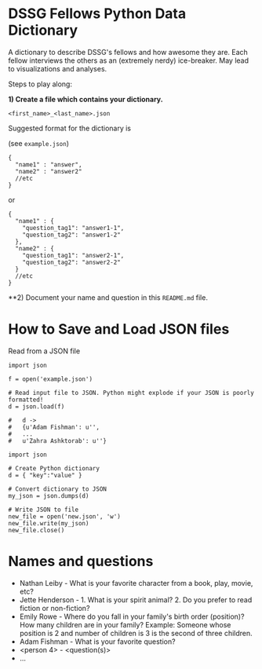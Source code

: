 DSSG Fellows Python Data Dictionary
============

A dictionary to describe DSSG's fellows and how awesome they are. Each fellow interviews the others as an (extremely nerdy) ice-breaker. May lead to visualizations and analyses.

Steps to play along:

**1) Create a file which contains your dictionary.**

`<first_name>_<last_name>.json`

Suggested format for the dictionary is

(see `example.json`)

```
{
  "name1" : "answer",
  "name2" : "answer2"
  //etc 
}
```

or

```
{
  "name1" : {
    "question_tag1": "answer1-1",
    "question_tag2": "answer1-2"
  },
  "name2" : {
    "question_tag1": "answer2-1",
    "question_tag2": "answer2-2"
  }
  //etc
}
```

**2) Document your name and question in this `README.md` file.

How to Save and Load JSON files
====

Read from a JSON file

```
import json

f = open('example.json')

# Read input file to JSON. Python might explode if your JSON is poorly formatted!
d = json.load(f)

#   d ->
#   {u'Adam Fishman': u'',
#   ...
#   u'Zahra Ashktorab': u''}
```

```
import json

# Create Python dictionary
d = { "key":"value" }

# Convert dictionary to JSON
my_json = json.dumps(d)

# Write JSON to file
new_file = open('new.json', 'w')
new_file.write(my_json)
new_file.close()
```

Names and questions
====

- Nathan Leiby - What is your favorite character from a book, play, movie, etc?
- Jette Henderson - 1. What is your spirit animal? 2. Do you prefer to read fiction or non-fiction?
- Emily Rowe - Where do you fall in your family's birth order (position)? How many children are in your family? Example: Someone whose position is 2 and number of children is 3 is the second of three children.
- Adam Fishman - What is your favorite question?
- <person 4> - <question(s)>
- ...



